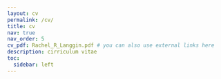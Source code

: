 ```yaml
---
layout: cv
permalink: /cv/
title: cv
nav: true
nav_order: 5
cv_pdf: Rachel_R_Langgin.pdf # you can also use external links here
description: cirriculum vitae
toc:
  sidebar: left
---
```

